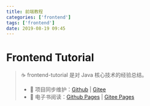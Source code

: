 ```yaml
---
title: 前端教程
categories: ['frontend']
tags: ['frontend']
date: 2019-08-19 09:45
---
```


# Frontend Tutorial

> :coffee: frontend-tutorial 是对 Java 核心技术的经验总结。
>
> - 🔁 项目同步维护：[Github](https://github.com/dunwu/frontend-tutorial/) | [Gitee](https://gitee.com/turnon/frontend-tutorial/)
> - 📖 电子书阅读：[Github Pages](https://dunwu.github.io/frontend-tutorial/) | [Gitee Pages](http://turnon.gitee.io/frontend-tutorial/)
